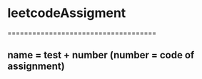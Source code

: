 # leetcodeAssigment

====================================

## name = test + number (number = code of assignment)
